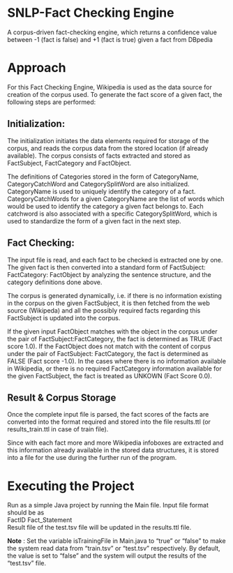 # SNLP-Fact Checking Engine

A corpus-driven fact-checking engine, which returns a confidence value between -1 (fact is false) and +1 (fact is true) given a fact from DBpedia

# Approach
For this Fact Checking Engine, Wikipedia is used as the data source for creation of the corpus used. To generate the fact score of a given fact, the following steps are performed:

## Initialization:
The initialization initiates the data elements required for storage of the corpus, and reads the corpus data from the stored location (if already available).  The corpus consists of facts extracted and stored as FactSubject, FactCategory and FactObject.

The definitions of Categories stored in the form of CategoryName, CategoryCatchWord and CategorySplitWord are also initialized. CategoryName is used to uniquely identify the category of a fact. CategoryCatchWords for a given CategoryName are the list of words which would be used to identify the category a given fact belongs to. Each catchword is also associated with a specific CategorySplitWord, which is used to standardize the form of a given fact in the next step. 

## Fact Checking:
The input file is read, and each fact to be checked is extracted one by one. The given fact is then converted into a standard form of FactSubject: FactCategory: FactObject by analyzing the sentence structure, and the category definitions done above. 

The corpus is generated dynamically, i.e. if there is no information existing in the corpus on the given FactSubject, it is then fetched from the web source (Wikipeda) and all the possibly required facts regarding this FactSubject is updated into the corpus.

If the given input FactObject matches with the object in the corpus under the pair of FactSubject:FactCategory, the fact is determined as TRUE (Fact score 1.0). If the FactObject does not match with the content of corpus under the pair of FactSubject: FactCategory, the fact is determined as FALSE (Fact score -1.0). In the cases where there is no information available in Wikipedia, or there is no required FactCategory information available for the given FactSubject, the fact is treated as UNKOWN (Fact Score 0.0).


## Result & Corpus Storage
Once the complete input file is parsed, the fact scores of the facts are converted into the format required and stored into the file results.ttl (or results_train.ttl in case of train file).

Since with each fact more and more Wikipedia infoboxes are extracted and this information already available in the stored data structures, it is stored into a file for the use during the further run of the program.


# Executing the Project
Run as a simple Java project by running the Main file.
Input file format should be as  
FactID	Fact_Statement  
Result file of the test.tsv file will be updated in the results.ttl file.  

**Note** : Set the variable isTrainingFile in Main.java to “true” or “false” to make the system read data from “train.tsv” or “test.tsv” respectively. By default, the value is set to “false” and the system will output the results of the “test.tsv” file.
